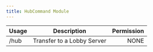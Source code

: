 ```yaml
---
title: HubCommand Module
---
```

| Usage | Description | Permission |
|:----- | :-------: | ------:|
| /hub | Transfer to a Lobby Server | NONE |